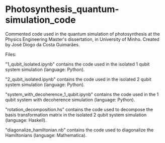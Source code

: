 # Photosynthesis_quantum-simulation_code
Commented code used in the quantum simulation of photosynthesis at the Physics Engineering Master's dissertation, in University of Minho. Created by José Diogo da Costa Guimarães.

Files:

"1_qubit_isolated.ipynb" contains the code used in the isolated 1 qubit system simulation (language: Python).

"2_qubit_isolated.ipynb" contains the code used in the isolated 2 qubit system simulation (language: Python).

"system_with_decoherence_1_qubit.ipynb" contains the code used in the 1 qubit system with decoherence simulation (language: Python).

"rotation_decomposition.hs" contains the code used to decompose the basis transformation matrix in the isolated 2 qubit system simulation (language: Haskell).

"diagonalize_hamiltonian.nb" contains the code used to diagonalize the Hamiltonians (language: Mathematica).
